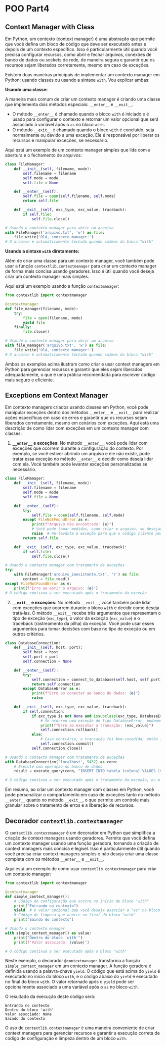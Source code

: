 # POO Part4

## Context Manager with Class

Em Python, um contexto (context manager) é uma abstração que permite que você defina um bloco de código que deve ser executado antes e depois de um contexto específico. Isso é particularmente útil quando você precisa configurar recursos, como abrir e fechar arquivos, conexões de banco de dados ou sockets de rede, de maneira segura e garantir que os recursos sejam liberados corretamente, mesmo em caso de exceções.

Existem duas maneiras principais de implementar um contexto manager em Python: usando classes ou usando a sintaxe `with`. Vou explicar ambas:

**Usando uma classe:**

A maneira mais comum de criar um contexto manager é criando uma classe que implementa dois métodos especiais: `__enter__` e `__exit__`.

- O método `__enter__` é chamado quando o bloco `with` é iniciado e é usado para configurar o contexto e retornar um valor opcional que será associado à variável após o `as` no bloco `with`.
- O método `__exit__` é chamado quando o bloco `with` é concluído, seja normalmente ou devido a uma exceção. Ele é responsável por liberar os recursos e manipular exceções, se necessário.

Aqui está um exemplo de um contexto manager simples que lida com a abertura e o fechamento de arquivos:

```python
class FileManager:
    def __init__(self, filename, mode):
        self.filename = filename
        self.mode = mode
        self.file = None

    def __enter__(self):
        self.file = open(self.filename, self.mode)
        return self.file

    def __exit__(self, exc_type, exc_value, traceback):
        if self.file:
            self.file.close()

# Usando o contexto manager para abrir um arquivo
with FileManager('arquivo.txt', 'w') as file:
    file.write('Olá, contexto manager!')
# O arquivo é automaticamente fechado quando saímos do bloco "with"
```

**Usando a sintaxe `with` diretamente:**

Além de criar uma classe para um contexto manager, você também pode usar a função `contextlib.contextmanager` para criar um contexto manager de forma mais concisa usando geradores. Isso é útil quando você deseja criar um contexto manager mais simples.

Aqui está um exemplo usando a função `contextmanager`:

```python
from contextlib import contextmanager

@contextmanager
def file_manager(filename, mode):
    try:
        file = open(filename, mode)
        yield file
    finally:
        file.close()

# Usando o contexto manager para abrir um arquivo
with file_manager('arquivo.txt', 'w') as file:
    file.write('Olá, contexto manager!')
# O arquivo é automaticamente fechado quando saímos do bloco "with"
```

Ambos os exemplos acima ilustram como criar e usar context managers em Python para gerenciar recursos e garantir que eles sejam liberados adequadamente, o que é uma prática recomendada para escrever código mais seguro e eficiente.

## Exceptions em Context Manager

Em contexto managers criados usando classes em Python, você pode manipular exceções dentro dos métodos `__enter__` e `__exit__` para realizar ações específicas em caso de erros e garantir que os recursos sejam liberados corretamente, mesmo em cenários com exceções. Aqui está uma descrição de como lidar com exceções em um contexto manager com classes:

1. **`__enter__` e exceções**: No método `__enter__`, você pode lidar com exceções que ocorrem durante a configuração do contexto. Por exemplo, se você estiver abrindo um arquivo e ele não existir, pode tratar essa exceção no método `__enter__` e decidir como deseja lidar com ela. Você também pode levantar exceções personalizadas se necessário.

```python
class FileManager:
    def __init__(self, filename, mode):
        self.filename = filename
        self.mode = mode
        self.file = None

    def __enter__(self):
        try:
            self.file = open(self.filename, self.mode)
        except FileNotFoundError as e:
            print(f"Arquivo não encontrado: {e}")
            # Você pode tomar medidas, como criar o arquivo, se desejar.
            raise  # Re-levanta a exceção para que o código cliente possa lidar com ela
        return self.file

    def __exit__(self, exc_type, exc_value, traceback):
        if self.file:
            self.file.close()

# Usando o contexto manager com tratamento de exceções
try:
    with FileManager('arquivo_inexistente.txt', 'r') as file:
        content = file.read()
except FileNotFoundError as e:
    print(f"Erro ao abrir o arquivo: {e}")
# O código continua a ser executado após o tratamento da exceção
```

2. **`__exit__` e exceções**: No método `__exit__`, você também pode lidar com exceções que ocorrem durante o bloco `with` e decidir como deseja tratá-las. O método `__exit__` recebe três argumentos que representam o tipo de exceção (`exc_type`), o valor da exceção (`exc_value`) e o traceback (rastreamento da pilha) da exceção. Você pode usar esses argumentos para tomar decisões com base no tipo de exceção ou em outros critérios.

```python
class DatabaseConnection:
    def __init__(self, host, port):
        self.host = host
        self.port = port
        self.connection = None

    def __enter__(self):
        try:
            self.connection = connect_to_database(self.host, self.port)
            return self.connection
        except DatabaseError as e:
            print(f"Erro ao conectar ao banco de dados: {e}")
            raise

    def __exit__(self, exc_type, exc_value, traceback):
        if self.connection:
            if exc_type is not None and issubclass(exc_type, DatabaseError):
                # Se ocorreu uma exceção do tipo DatabaseError, podemos lidar com ela aqui
                print(f"Erro ao executar a transação: {exc_value}")
                self.connection.rollback()
            else:
                # Caso contrário, a transação foi bem-sucedida, então fazemos o commit
                self.connection.commit()
            self.connection.close()

# Usando o contexto manager com tratamento de exceções
with DatabaseConnection('localhost', 5432) as conn:
    # Execute uma operação no banco de dados
    result = execute_query(conn, "INSERT INTO tabela (coluna) VALUES (valor)")

# O código continua a ser executado após o tratamento da exceção, ou o commit é feito.
```

Em resumo, ao criar um contexto manager com classes em Python, você pode personalizar o comportamento em caso de exceções tanto no método `__enter__` quanto no método `__exit__`, o que permite um controle mais granular sobre o tratamento de erros e a liberação de recursos.

## Decorador `contextlib.contextmanager`

O `contextlib.contextmanager` é um decorador em Python que simplifica a criação de context managers usando geradores. Permite que você defina um contexto manager usando uma função geradora, tornando a criação de context managers mais concisa e legível. Isso é particularmente útil quando você precisa criar context managers simples e não deseja criar uma classe completa com os métodos `__enter__` e `__exit__`.

Aqui está um exemplo de como usar `contextlib.contextmanager` para criar um contexto manager:

```python
from contextlib import contextmanager

@contextmanager
def simple_context_manager():
    # Código de configuração que ocorre no início do bloco "with"
    print("Entrando no contexto")
    yield  # O valor opcional que você deseja associar a "as" no bloco "with"
    # Código de limpeza que ocorre no final do bloco "with"
    print("Saindo do contexto")

# Usando o contexto manager
with simple_context_manager() as value:
    print("Dentro do bloco 'with'")
    print(f"Valor associado: {value}")

# O código continua a ser executado após o bloco "with"
```

Neste exemplo, o decorador `@contextmanager` transforma a função `simple_context_manager` em um contexto manager. A função geradora é definida usando a palavra-chave `yield`. O código que está acima do `yield` é executado no início do bloco `with`, e o código abaixo do `yield` é executado no final do bloco `with`. O valor retornado após o `yield` pode ser opcionalmente associado a uma variável após o `as` no bloco `with`.

O resultado da execução deste código será:

```
Entrando no contexto
Dentro do bloco 'with'
Valor associado: None
Saindo do contexto
```

O uso de `contextlib.contextmanager` é uma maneira conveniente de criar context managers para gerenciar recursos e garantir a execução correta de código de configuração e limpeza dentro de um bloco `with`.
